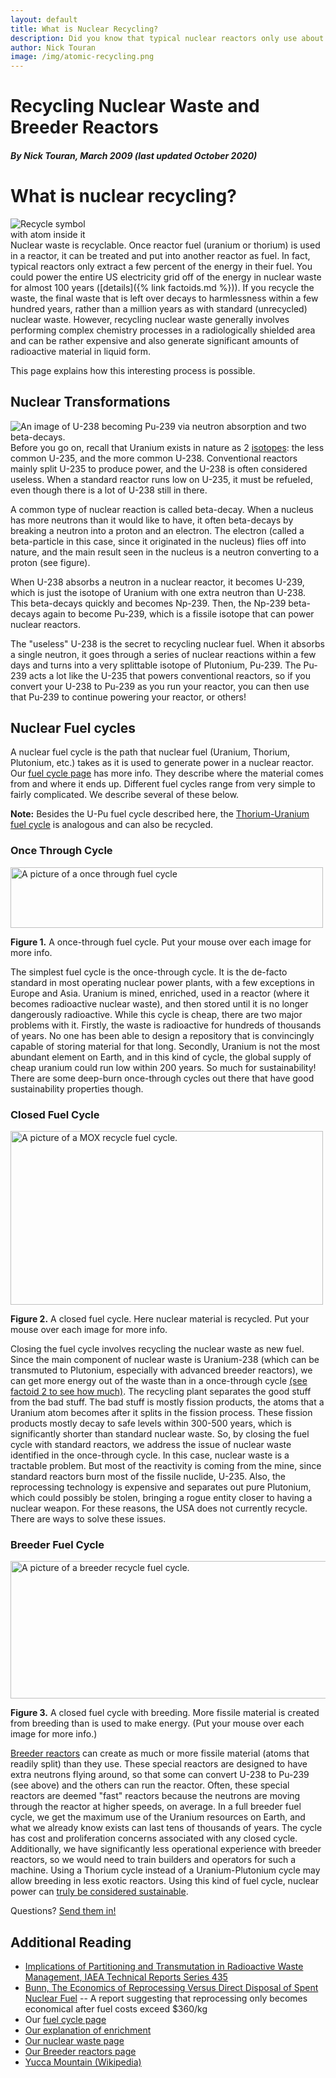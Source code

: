 ```yaml
---
layout: default
title: What is Nuclear Recycling?
description: Did you know that typical nuclear reactors only use about 1% of the energy in their fuel, and that nuclear waste is recyclable? What is nuclear recyling? Find out here.
author: Nick Touran
image: /img/atomic-recycling.png
---
```

<div class="row">
<div class="col-md-8" markdown="1">

# Recycling Nuclear Waste and Breeder Reactors
##### By Nick Touran, March 2009 (last updated October 2020)
<a name="recycling"></a>
# What is nuclear recycling?   
<div class="pull-right"><img style="max-width:150px;" src="img/atomic-recycling.png" alt="Recycle symbol with atom inside it" /></div>
Nuclear waste is recyclable. Once reactor fuel (uranium or thorium) is used in a reactor, it can be
treated and put into another reactor as fuel. In fact, typical reactors only extract a few percent
of the energy in their fuel. You could power the entire US electricity grid off of the energy in
nuclear waste for almost 100 years ([details]({% link factoids.md %})). If you recycle the waste,
the final waste that is left over decays to harmlessness within a few hundred years, rather than a
million years as with standard (unrecycled) nuclear waste. However, recycling nuclear
waste generally involves performing complex chemistry processes in a radiologically
shielded area and can be rather expensive and also generate significant amounts of
radioactive material in liquid form.

This page explains how this interesting process is possible.

## Nuclear Transformations
<img class="pull-right" src="/img/breeding.svg" title="An image of U-238 becoming Pu-239 via neutron absorption and two beta-decays." alt="An image of U-238 becoming Pu-239 via neutron absorption and two beta-decays."/>
Before you go on, recall that Uranium exists in nature as 2 <a
href="{% link isotopes.md %}">isotopes</a>: the less common U-235, and the more common U-238.
Conventional reactors mainly split U-235 to produce power, and the U-238 is often considered
useless. When a standard reactor runs low on U-235, it must be refueled, even though there is a lot
of U-238 still in there. 

A common type of nuclear reaction is called beta-decay. When a nucleus has more neutrons than it
would like to have, it often beta-decays by breaking a neutron into a proton and an electron. The
electron (called a beta-particle in this case, since it originated in the nucleus) flies off into
nature, and the main result seen in the nucleus is a neutron converting to a proton (see figure). 

When U-238 absorbs a neutron in a nuclear reactor, it becomes U-239, which is just the isotope of
Uranium with one extra neutron than U-238. This beta-decays quickly and becomes Np-239. Then, the
Np-239 beta-decays again to become Pu-239, which is a fissile isotope that can power nuclear
reactors. 

The "useless" U-238 is the secret to recycling nuclear fuel. When it absorbs a single
neutron, it goes through a series of nuclear reactions within a few days and turns into a very
splittable isotope of Plutonium, Pu-239. The Pu-239 acts a lot like the U-235 that powers
conventional reactors, so if you convert your U-238 to Pu-239 as you run your reactor, you can then
use that Pu-239 to continue powering your reactor, or others!


## Nuclear Fuel cycles
A nuclear fuel cycle is the path that nuclear fuel (Uranium, Thorium, Plutonium, etc.) takes as it
is used to generate power in a nuclear reactor. Our <a href="{% link fuel-cycle.md %}">fuel cycle
page</a> has more info. They describe where the material comes from and where it ends up. Different
fuel cycles range from very simple to fairly complicated. We describe several of these below. 

<div class="alert alert-success" role="alert"><strong>Note:</strong> Besides the U-Pu fuel cycle described here, the <a href="{% link thorium.md %}">Thorium-Uranium fuel cycle</a> is analogous and can also be recycled.</div>

<a name="oncethrough"></a>
### Once Through Cycle
<img src="/img/fuelcycle_once_through.svg"  alt="A picture of a once through fuel cycle" width="500" height="97" usemap="#oncemap"/>
<p class="caption"><strong>Figure 1.</strong> A once-through fuel cycle. Put your mouse over each image for more info. </p>

The simplest fuel cycle is the once-through cycle. It is the de-facto standard in most operating
nuclear power plants, with a few exceptions in Europe and Asia. Uranium is mined, enriched, used in
a reactor (where it becomes radioactive nuclear waste), and then stored until it is no longer
dangerously radioactive. While this cycle is cheap, there are two major problems with it. Firstly,
the waste is radioactive for hundreds of thousands of years. No one has been able to design a
repository that is convincingly capable of storing material for that long. Secondly, Uranium is not
the most abundant element on Earth, and in this kind of cycle, the global supply of cheap uranium
could run low within 200 years. So much for sustainability! There are some deep-burn once-through
cycles out there that have good sustainability properties though. 
<map name="oncemap" id="oncemap">
<!-- #$-:Image map file created by GIMP Image Map plug-in -->
<!-- #$-:GIMP Image Map plug-in by Maurits Rijk -->
<!-- #$-:Please do not edit lines starting with "#$" -->
<!-- #$VERSION:2.3 -->
<!-- #$AUTHOR:Nick Touran -->
<area shape="rect" coords="0,9,100,85" href="/img/fuelcycle_once_through.svg" alt="Natural uranium ore is extracted from the ground at the mine. The enrichment plant increases the concentration of U-235 in the natural uranium up to around 4 percent." title="Natural uranium ore is extracted from the ground at the mine. The enrichment plant increases the concentration of U-235 in the natural uranium up to around 4 percent."/>
<area shape="circle" coords="157,49,17" href="/img/fuelcycle_once_through.svg" alt="This is enriched Uranium, with about 4 percent U-235 and the rest U-238." title="This is enriched Uranium, with about 4 percent U-235 and the rest U-238."/>

<area shape="rect" coords="219,27,306,70"  href="/img/fuelcycle_once_through.svg" alt="This is a regular reactor, of which there are about 100 of in the USA. It is water cooled and requires enriched uranium." title="This is a regular reactor, of which there are about 100 of in the USA. It is water cooled and requires enriched uranium."/>

<area shape="rect" coords="350,1,398,95" href="/img/fuelcycle_once_through.svg" alt="When the reactor runs for a few years, the waste is made up of depleted uranium (with very little U-235 left), plutonium and other actinides, and the fission products." title="When the reactor runs for a few years, the waste is made up of depleted uranium (with very little U-235 left), plutonium and other actinides, and the fission products."/>

<area shape="rect" coords="452,11,499,85"  href="/img/fuelcycle_once_through.svg" alt="In a once through cycle, the waste goes straight into a waste repository, where it is supposed to stay for up to a million years." title="In a once through cycle, the waste goes straight into a waste repository, where it is supposed to stay for up to a million years."/>
</map>


<h3 id="closed">Closed Fuel Cycle</h3>
<img src="/img/fuelcycle_recycle.svg" title="Several countries recycle the depleted uranium and plutonium back into standard reactors." alt="A picture of a MOX recycle fuel cycle." width="500" height="278" usemap="#recyclemap" />
<p class="caption"><strong>Figure 2.</strong> A closed fuel cycle. Here nuclear material is recycled. Put your mouse over each image for more info. </p>
Closing the fuel cycle involves recycling the nuclear waste as new fuel. Since the main component of
nuclear waste is Uranium-238 (which can be transmuted to Plutonium, especially with advanced breeder
reactors), we can get more energy out of the waste than in a once-through cycle <a
href="{% link factoids.md %}">(see factoid 2 to see how much)</a>. The recycling plant separates
the good stuff from the bad stuff. The bad stuff is mostly fission products, the atoms that a
Uranium atom becomes after it splits in the fission process. These fission products mostly decay to
safe levels within 300-500 years, which is significantly shorter than standard nuclear waste. So, by
closing the fuel cycle with standard reactors, we address the issue of nuclear waste identified in
the once-through cycle. In this case, nuclear waste is a tractable problem. But most of the
reactivity is coming from the mine, since standard reactors burn most of the fissile nuclide, U-235.
Also, the reprocessing technology is expensive and separates out pure Plutonium, which could
possibly be stolen, bringing a rogue entity closer to having a nuclear weapon. For these reasons,
the USA does not currently recycle. There are ways to solve these issues. 

<map name="recyclemap" id="recyclemap">
<!-- #$-:Image map file created by GIMP Image Map plug-in -->
<!-- #$-:GIMP Image Map plug-in by Maurits Rijk -->
<!-- #$-:Please do not edit lines starting with "#$" -->
<!-- #$VERSION:2.3 -->
<!-- #$AUTHOR:Nick Touran -->
<area shape="rect" coords="1,15,121,105" href="/img/fuelcycle_recycle.svg" alt="Natural uranium ore is extracted from the ground at the mine. The enrichment plant increases the concentration of U-235 in the natural uranium up to around 4 percent." title="Natural uranium ore is extracted from the ground at the mine. The enrichment plant increases the concentration of U-235 in the natural uranium up to around 4 percent."/>

<area shape="rect" coords="168,41,212,80"  href="/img/fuelcycle_recycle.svg" alt="This is enriched Uranium, with about 4 percent U-235 and the rest U-238." title="This is enriched Uranium, with about 4 percent U-235 and the rest U-238." />

<area shape="rect" coords="258,33,372,88"  href="/img/fuelcycle_recycle.svg" alt="This is a regular reactor, of which there are about 100 of in the USA. It is water cooled and requires enriched uranium." title="This is a regular reactor, of which there are about 100 of in the USA. It is water cooled and requires enriched uranium."/>

<area shape="rect" coords="423,1,483,117"  href="/img/fuelcycle_recycle.svg" alt="When the reactor runs for a few years, the waste is made up of depleted uranium (with very little U-235 left), plutonium and other actinides, and the fission products." title="When the reactor runs for a few years, the waste is made up of depleted uranium (with very little U-235 left), plutonium and other actinides, and the fission products." />

<area shape="rect" coords="266,125,365,181" onmouseover="domTT_activate(this, event, 'width', '200', 'caption', 'New Fuel', 'content', 'The depleted uranium and the plutonium from the reprocessing plant can be put back into the reactor in place of enriched uranium because the plutonium splits readily, just like U-235.','trail', true);" href="/img/fuelcycle_recycle.svg" title="The depleted uranium and the plutonium from the reprocessing plant can be put back into the reactor in place of enriched uranium because the plutonium splits readily, just like U-235." alt="The depleted uranium and the plutonium from the reprocessing plant can be put back into the reactor in place of enriched uranium because the plutonium splits readily, just like U-235."/>

<area shape="rect" coords="410,173,499,225" onmouseover="domTT_activate(this, event, 'width', '200', 'caption', 'Recycling Plant', 'content', 'The recycling plant chemically separates the nuclear waste into depleted uranium, plutonium, and the fission products.','trail', true);" href="/img/fuelcycle_recycle.svg" alt="The recycling plant chemically separates the nuclear waste into depleted uranium, plutonium, and the fission products." title="The recycling plant chemically separates the nuclear waste into depleted uranium, plutonium, and the fission products."/>

<area shape="rect" coords="292,228,323,254" href="/img/fuelcycle_recycle.svg" alt="These are the atoms that uranium or plutonium split into, so they are about half as large as Uranium. They are often radioactive, but decay to stability much faster than standard nuclear waste, which includes heavy actinides like Plutonium, Americium, and Neptunium. " title="These are the atoms that uranium or plutonium split into, so they are about half as large as Uranium. They are often radioactive, but decay to stability much faster than standard nuclear waste, which includes heavy actinides like Plutonium, Americium, and Neptunium. "/>

<area shape="rect" coords="149,192,212,276"  href="/img/fuelcycle_recycle.svg" alt="Since the fission products decay to stability on the order of 300 years, the repository does not need to last for a million years, as it does with standard nuclear waste." title="Since the fission products decay to stability on the order of 300 years, the repository does not need to last for a million years, as it does with standard nuclear waste." />
</map>


<h3 id="breeder">Breeder Fuel Cycle</h3>
<img src="/img/fuelcycle_breeder.svg" title="Breeder reactors produce enough plutonium to fuel several standard reactors without mines or enrichment plants." alt="A picture of a breeder recycle fuel cycle." width="650" height="220"  usemap="#breedermap"/>
<p class="caption"><strong>Figure 3.</strong> A closed fuel cycle with breeding. More fissile material is created from breeding than is used to make energy. (Put your mouse over each image for more info.) </p>

<a href="{% link fast-reactor.md %}">Breeder reactors</a> can create as much or more fissile
material (atoms that readily split) than they use. These special reactors are designed to have extra
neutrons flying around, so that some can convert U-238 to Pu-239 (see above) and the others can run
the reactor. Often, these special reactors are deemed &quot;fast&quot; reactors because the neutrons
are moving through the reactor at higher speeds, on average. In a full breeder fuel cycle, we get
the maximum use of the Uranium resources on Earth, and what we already know exists can last tens of
thousands of years. The cycle has cost and proliferation concerns associated with any closed cycle.
Additionally, we have significantly less operational experience with breeder reactors, so we would
need to train builders and operators for such a machine. Using a Thorium cycle instead of a
Uranium-Plutonium cycle may allow breeding in less exotic reactors. Using this kind of fuel cycle,
nuclear power can <a href="{% post_url 2020-10-28-nuclear-energy-is-longterm-sustainable %}">truly be considered sustainable</a>.

<p>Questions? <a href="contact.html">Send them in!</a></p>

<map name="breedermap" id="breedermap">
<!-- #$-:Image map file created by GIMP Image Map plug-in -->
<!-- #$-:GIMP Image Map plug-in by Maurits Rijk -->
<!-- #$-:Please do not edit lines starting with "#$" -->
<!-- #$VERSION:2.3 -->
<!-- #$AUTHOR:Nick Touran -->
<area shape="rect" coords="1,7,78,65" href="/img/fuelcycle_breeder.svg" alt="Natural uranium ore is extracted from the ground at the mine. The enrichment plant increases the concentration of U-235 in the natural uranium up to around 4 percent." title="Natural uranium ore is extracted from the ground at the mine. The enrichment plant increases the concentration of U-235 in the natural uranium up to around 4 percent."/>

<area shape="circle" coords="128,38,13"  href="/img/fuelcycle_breeder.svg" title="This is enriched Uranium, with about 4 percent U-235 and the rest U-238." alt="This is enriched Uranium, with about 4 percent U-235 and the rest U-238." />

<area shape="rect" coords="173,18,246,52"  href="/img/fuelcycle_breeder.svg" alt="Breeder reactors make more fissile material than they consume. They have been built before, but are not in common use." title="Breeder reactors make more fissile material than they consume. They have been built before, but are not in common use."/>

<area shape="rect" coords="282,1,320,75" href="/img/fuelcycle_breeder.svg" alt="Waste from breeder reactors will have the same basic components as standard nuclear waste, but it will have significantly more fissile material in it (Plutonium or U-233 from a Thorium cycle)" title="Waste from breeder reactors will have the same basic components as standard nuclear waste, but it will have significantly more fissile material in it (Plutonium or U-233 from a Thorium cycle)" />

<area shape="rect" coords="174,80,241,119"  href="/img/fuelcycle_breeder.svg" alt="Some of the breeders waste can be used to refuel the breeder for another cycle." title="Some of the breeders waste can be used to refuel the breeder for another cycle."/>

<area shape="rect" coords="269,112,330,148"  href="/img/fuelcycle_breeder.svg" alt="The recycling plant chemically separates the nuclear waste into depleted uranium, plutonium, and the fission products." title="The recycling plant chemically separates the nuclear waste into depleted uranium, plutonium, and the fission products."/>

<area shape="rect" coords="373,111,437,150"  href="/img/fuelcycle_breeder.svg" alt="Since the breeder makes extra fissile material, it can fuel several other reactors as well as itself." title="Since the breeder makes extra fissile material, it can fuel several other reactors as well as itself."/>

<area shape="rect" coords="101,126,141,180" alt="Since the fission products decay to stability on the order of 300 years, the repository does not need to last for a million years, as it does with standard nuclear waste." title="Since the fission products decay to stability on the order of 300 years, the repository does not need to last for a million years, as it does with standard nuclear waste." href="/img/fuelcycle_breeder.svg" />

<area shape="circle" coords="203,157,9"  href="/img/fuelcycle_breeder.svg" alt="These are the atoms that uranium or plutonium split into, so they are about half as large as Uranium. They are often radioactive, but decay to stability much faster than standard nuclear waste, which includes heavy actinides like Plutonium, Americium, and Neptunium." title="These are the atoms that uranium or plutonium split into, so they are about half as large as Uranium. They are often radioactive, but decay to stability much faster than standard nuclear waste, which includes heavy actinides like Plutonium, Americium, and Neptunium."/>

<area shape="rect" coords="480,60,560,202" href="/img/fuelcycle_breeder.svg" alt="These can be standard water reactors or more breeder reactors." title="These can be standard water reactors or more breeder reactors." />

<area shape="rect" coords="610,93,649,169" href="/img/fuelcycle_breeder.svg" alt="The waste from these plants can also be recycled in a closed fuel cycle." title="The waste from these plants can also be recycled in a closed fuel cycle."/>
</map>



## Additional Reading
* <a href="http://www-pub.iaea.org/books/IAEABooks/7112/Implications-of-Partitioning-and-Transmutation-in-Radioactive-Waste-Management">Implications of Partitioning and Transmutation in Radioactive Waste Management, IAEA Technical Reports Series 435</a>
* [Bunn, The Economics of Reprocessing Versus Direct Disposal of Spent Nuclear
  Fuel](http://nrs.harvard.edu/urn-3:HUL.InstRepos:30209100) -- A report suggesting that
  reprocessing only becomes economical after fuel costs exceed $360/kg
* Our <a href="{% link fuel-cycle.md %}">fuel cycle page</a>
* <a href="{% link isotopes.md %}#enrichment">Our explanation of enrichment</a>
* <a href="{% link waste.md %}">Our nuclear waste page</a>
* <a href="{% link fast-reactor.md %}">Our Breeder reactors page</a>
* <a href="https://en.wikipedia.org/wiki/Yucca_mountain">Yucca Mountain (Wikipedia)</a>

</div>
</div>

